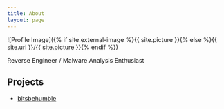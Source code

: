 ```yaml
---
title: About
layout: page
---
```

![Profile Image]({% if site.external-image %}{{ site.picture }}{% else %}{{ site.url }}/{{ site.picture }}{% endif %})

<p> Reverse Engineer / Malware Analysis Enthusiast</p>

<h2>Projects</h2>

<ul>
	<li><a href="https://alyagomaa.github.io/blog/bitsbehumble/">bitsbehumble</a></li>

</ul>
